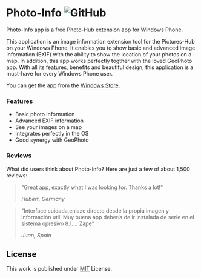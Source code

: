
# Photo-Info ![GitHub](https://img.shields.io/github/license/b3nk4n/photo-info-app)

Photo-Info app is a free Photo-Hub extension app for Windows Phone.

This application is an image information extension tool for the Pictures-Hub on your Windows Phone. It enables you to show basic and advanced image information (EXIF) with the ability to show the location of your photos on a map. In addition, this app works perfectly togther with the loved GeoPhoto app. With all its features, benefits and beautiful design, this application is a must-have for every Windows Phone user.

You can get the app from the [Windows Store](http://www.windowsphone.com/s?appid=ac39aa30-c9b1-4dc6-af2d-1cc17d9807cc).

### Features
- Basic photo information
- Advanced EXIF information
- See your images on a map
- Integrates perfectly in the OS
- Good synergy with GeoPhoto

### Reviews

What did users think about Photo-Info? Here are just a few of about 1,500 reviews:

> "Great app, exactly what I was looking for. Thanks a lot!"
>
> _Hubert, Germany_

> "Interface cuidada,enlaze directo desde la propia imagen y información util! Muy buena app debería de ir instalada de serie en el sistema opresivo 8.1.... Zape"
>
> _Juan, Spain_

## License

This work is published under [MIT][mit] License.

[mit]: https://github.com/b3nk4n/photo-info-app/blob/master/LICENSE